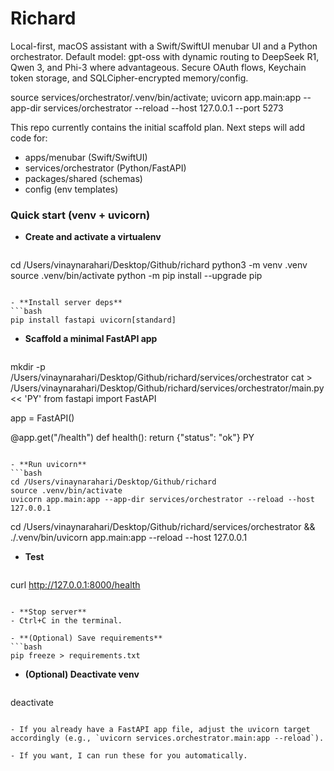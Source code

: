 # Richard

Local-first, macOS assistant with a Swift/SwiftUI menubar UI and a Python orchestrator. Default model: gpt-oss with dynamic routing to DeepSeek R1, Qwen 3, and Phi-3 where advantageous. Secure OAuth flows, Keychain token storage, and SQLCipher-encrypted memory/config.

source services/orchestrator/.venv/bin/activate; uvicorn app.main:app --app-dir services/orchestrator --reload --host 127.0.0.1 --port 5273

This repo currently contains the initial scaffold plan. Next steps will add code for:
- apps/menubar (Swift/SwiftUI)
- services/orchestrator (Python/FastAPI)
- packages/shared (schemas)
- config (env templates)

### Quick start (venv + uvicorn)

- **Create and activate a virtualenv**
  ```bash
cd /Users/vinaynarahari/Desktop/Github/richard
python3 -m venv .venv
source .venv/bin/activate
python -m pip install --upgrade pip
  ```

- **Install server deps**
  ```bash
pip install fastapi uvicorn[standard]
  ```

- **Scaffold a minimal FastAPI app**
  ```bash
mkdir -p /Users/vinaynarahari/Desktop/Github/richard/services/orchestrator
cat > /Users/vinaynarahari/Desktop/Github/richard/services/orchestrator/main.py << 'PY'
from fastapi import FastAPI

app = FastAPI()

@app.get("/health")
def health():
    return {"status": "ok"}
PY
  ```

- **Run uvicorn**
  ```bash
cd /Users/vinaynarahari/Desktop/Github/richard
source .venv/bin/activate
uvicorn app.main:app --app-dir services/orchestrator --reload --host 127.0.0.1
  ```
cd /Users/vinaynarahari/Desktop/Github/richard/services/orchestrator && ./.venv/bin/uvicorn app.main:app --reload --host 127.0.0.1
- **Test**
  ```bash
curl http://127.0.0.1:8000/health
  ```

- **Stop server**
  - Ctrl+C in the terminal.

- **(Optional) Save requirements**
  ```bash
pip freeze > requirements.txt
  ```

- **(Optional) Deactivate venv**
  ```bash
deactivate
  ```

- If you already have a FastAPI app file, adjust the uvicorn target accordingly (e.g., `uvicorn services.orchestrator.main:app --reload`). 

- If you want, I can run these for you automatically.
